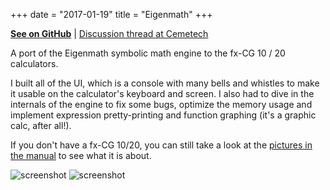+++
date = "2017-01-19"
title = "Eigenmath"
+++

**[See on GitHub](https://github.com/gbl08ma/eigenmath)** | [Discussion thread at Cemetech](https://www.cemetech.net/forum/viewtopic.php?t=9419)

A port of the Eigenmath symbolic math engine to the fx-CG 10 / 20 calculators.

I built all of the UI, which is a console with many bells and whistles to make it usable on the calculator's keyboard and screen. I also had to dive in the internals of the engine to fix some bugs, optimize the memory usage and implement expression pretty-printing and function graphing (it's a graphic calc, after all!).

If you don't have a fx-CG 10/20, you can still take a look at the [pictures in the manual](https://github.com/gbl08ma/eigenmath/wiki/Usage-instructions) to see what it is about.

![screenshot](http://s.lowendshare.com/7/1408732671.705.im1.png) ![screenshot](http://s.lowendshare.com/7/1408733513.528.rfesd.png)
